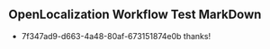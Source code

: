 ## OpenLocalization Workflow Test MarkDown
* 7f347ad9-d663-4a48-80af-673151874e0b 
thanks!<!--HONumber=Mar16_HO2-->
